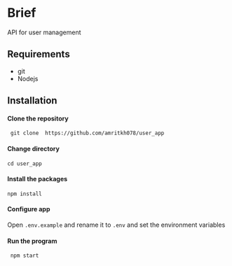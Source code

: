 # Brief

API for user management

## Requirements

 - git
 - Nodejs


## Installation

#### Clone the repository

` git clone  https://github.com/amritkh078/user_app`

#### Change directory

`cd user_app`

#### Install the packages

`npm install`

#### Configure app

Open `.env.example` and rename it to `.env` and set the environment variables


#### Run the program

` npm start`
